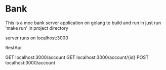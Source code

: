 # Bank
This is a moc bank server application on golang
to build and run in just run 'make run' in project directory

server runs on localhost:3000

RestApi:

GET localhost:3000/account
GET localhost:3000/account/{id}
POST localhost:3000/account
